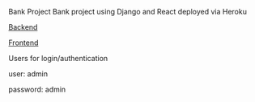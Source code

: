 Bank Project
Bank project using Django and React deployed via Heroku

[Backend](https://maria-staging-backend.herokuapp.com/api/)

[Frontend](https://maria-staging-frontend.herokuapp.com/login)

Users for login/authentication

user: admin

password: admin
